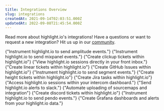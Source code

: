```yaml
---
title: Integrations Overview
slug: integrations
createdAt: 2021-09-14T02:03:51.000Z
updatedAt: 2022-09-08T21:45:54.000Z
---
```


Read more about highlight.io's integrations! Have a questions or want to request a new integration? Hit us up in our [community](https://highlight.io/community).

<DocsCardGroup>
    <DocsCard title="Amplitude."  href="./amplitude-integration.md">
        {"Instrument highlight.io to send amplitude events."}
    </DocsCard>
    <DocsCard title="Mixpanel."  href="./mixpanel-integration.md">
        {"Instrument highlight.io to send mixpanel events."}
    </DocsCard>
    <DocsCard title="Clickup."  href="./clickup-integration.md">
        {"Create clickup tickets within highlight.io"}
    </DocsCard>
    <DocsCard title="Front."   href="./front-integration.md">
        {"View highlight.io sessions directly in your front inbox."}
    </DocsCard>
    <DocsCard title="Linear."  href="./linear-integration.md">
        {"Create linear tickets within highlight.io"}
    </DocsCard>
    <DocsCard title="GitHub."  href="./github-integration.md">
        {"Create GitHub Issues within highlight.io"}
    </DocsCard>
    <DocsCard title="Segment."  href="./segment-integration.md">
        {"Instrument highlight.io to send segment events."}
    </DocsCard>
    <DocsCard title="Height."  href="./height-integration.md">
        {"Create height tickets within highlight.io"}
    </DocsCard>
    <DocsCard title="Jira."  href="./jira-integration.md">
        {"Create Jira tasks within highlight.io"}
    </DocsCard>
    <DocsCard title="Intercom."  href="./intercom-integration.md">
        {"Access highlight.io sessions within your intercom dashboard."}
    </DocsCard>
    <DocsCard title="Slack."   href="./slack-integration.md">
        {"Send highlight.io alerts to slack."}
    </DocsCard>
    <DocsCard title="Vercel."  href="./vercel-integration.md">
        {"Automate uploading of sourcemaps and integration"}
    </DocsCard>
    <DocsCard title="Discord."  href="./discord-integration.md">
        {"Create discord tickets within highlight.io"}
    </DocsCard>
    <DocsCard title="Pendo."  href="./pendo-integration.md">
        {"Instrument highlight.io to send pendo events."}
    </DocsCard>
        <DocsCard title="Grafana."  href="./grafana-integration.md">
        {"Create Grafana dashboards and alerts from your highlight.io data."}
    </DocsCard>
</DocsCardGroup>
